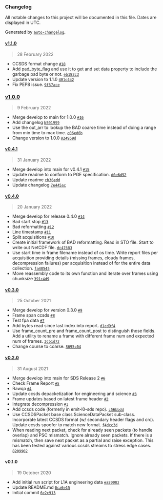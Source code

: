 ### Changelog

All notable changes to this project will be documented in this file. Dates are displayed in UTC.

Generated by [`auto-changelog`](https://github.com/CookPete/auto-changelog).

#### [v1.1.0](https://github.jpl.nasa.gov/emit-sds/emit-sds-l1a/compare/v1.0.0...v1.1.0)

> 28 February 2022

- CCSDS format change [`#18`](https://github.jpl.nasa.gov/emit-sds/emit-sds-l1a/pull/18)
- Add pad_byte_flag and use it to get and set data property to include the garbage pad byte or not. [`eb182c3`](https://github.jpl.nasa.gov/emit-sds/emit-sds-l1a/commit/eb182c36b5f34c70586799cee9d6e9327f67ddcb)
- Update version to 1.1.0 [`401c442`](https://github.jpl.nasa.gov/emit-sds/emit-sds-l1a/commit/401c4420350206989053e70fc876d693ae458d42)
- Fix PEP8 issue. [`9f57ace`](https://github.jpl.nasa.gov/emit-sds/emit-sds-l1a/commit/9f57ace79133eab718a96f060c7503154eda2d46)

### [v1.0.0](https://github.jpl.nasa.gov/emit-sds/emit-sds-l1a/compare/v0.4.1...v1.0.0)

> 9 February 2022

- Merge develop to main for 1.0.0 [`#16`](https://github.jpl.nasa.gov/emit-sds/emit-sds-l1a/pull/16)
- Add changelog [`b501999`](https://github.jpl.nasa.gov/emit-sds/emit-sds-l1a/commit/b5019998362a6b8cba141073c29e8221544cc8c0)
- Use the out_arr to lookup the BAD coarse time instead of doing a range from min time to max time. [`c06ed6b`](https://github.jpl.nasa.gov/emit-sds/emit-sds-l1a/commit/c06ed6bbeac405fc788053e2281d4f6f4f788a14)
- Change version to 1.0.0 [`824959d`](https://github.jpl.nasa.gov/emit-sds/emit-sds-l1a/commit/824959d6dfd11bcb9f1c139701f32e800d39bb06)

#### [v0.4.1](https://github.jpl.nasa.gov/emit-sds/emit-sds-l1a/compare/v0.4.0...v0.4.1)

> 31 January 2022

- Merge develop into main for v0.4.1 [`#15`](https://github.jpl.nasa.gov/emit-sds/emit-sds-l1a/pull/15)
- Update readme to conform to PGE specification. [`d0e6d52`](https://github.jpl.nasa.gov/emit-sds/emit-sds-l1a/commit/d0e6d5232626f91213223631974c1248bf65dd5b)
- Update readme [`cb36edd`](https://github.jpl.nasa.gov/emit-sds/emit-sds-l1a/commit/cb36edd188d7e399352cb6fb73d0f23694ebebeb)
- Update changelog [`7e445ac`](https://github.jpl.nasa.gov/emit-sds/emit-sds-l1a/commit/7e445ac4c5d27d52af2e6190fee7e61761dd6863)

#### [v0.4.0](https://github.jpl.nasa.gov/emit-sds/emit-sds-l1a/compare/v0.3.0...v0.4.0)

> 20 January 2022

- Merge develop for release 0.4.0 [`#14`](https://github.jpl.nasa.gov/emit-sds/emit-sds-l1a/pull/14)
- Bad start stop [`#13`](https://github.jpl.nasa.gov/emit-sds/emit-sds-l1a/pull/13)
- Bad reformatting [`#12`](https://github.jpl.nasa.gov/emit-sds/emit-sds-l1a/pull/12)
- Line timestamp  [`#11`](https://github.jpl.nasa.gov/emit-sds/emit-sds-l1a/pull/11)
- Split acquisitions [`#10`](https://github.jpl.nasa.gov/emit-sds/emit-sds-l1a/pull/10)
- Create initial framework of BAD reformatting. Read in STO file. Start to write out NetCDF file. [`dc47683`](https://github.jpl.nasa.gov/emit-sds/emit-sds-l1a/commit/dc47683868950c6290e98aa55dd30086f4d0ea91)
- Use start time in frame filename instead of os time. Write report files per acquisition providing details (missing frames, cloudy frames, decompression failures) per acquisition instead of for the entire data collection. [`fa48545`](https://github.jpl.nasa.gov/emit-sds/emit-sds-l1a/commit/fa48545c17f0cad8a2ce083cbb0da4e89524c1a0)
- Move reassembly code to its own function and iterate over frames using chunksize [`391c4d9`](https://github.jpl.nasa.gov/emit-sds/emit-sds-l1a/commit/391c4d9d02279eb9fb92785933b4e5c6303acfc4)

#### [v0.3.0](https://github.jpl.nasa.gov/emit-sds/emit-sds-l1a/compare/v0.2.0...v0.3.0)

> 25 October 2021

- Merge develop for version 0.3.0 [`#9`](https://github.jpl.nasa.gov/emit-sds/emit-sds-l1a/pull/9)
- Frame span ccsds [`#8`](https://github.jpl.nasa.gov/emit-sds/emit-sds-l1a/pull/8)
- Test fpa data [`#7`](https://github.jpl.nasa.gov/emit-sds/emit-sds-l1a/pull/7)
- Add bytes read since last index into report. [`d1cd9f4`](https://github.jpl.nasa.gov/emit-sds/emit-sds-l1a/commit/d1cd9f42b76e95d3b09b29ed8cd22254bc07269b)
- Use frame_count_pre and frame_count_post to distinguish those fields. Add a utility to rename a frame with different frame num and expected num of frames. [`3cb1d72`](https://github.jpl.nasa.gov/emit-sds/emit-sds-l1a/commit/3cb1d727fffd25bea8b496f058ebdbf5d7393cac)
- Change course to coarse. [`8695c04`](https://github.jpl.nasa.gov/emit-sds/emit-sds-l1a/commit/8695c04f22962bb53c296a46317c9dd6e60e8709)

#### [v0.2.0](https://github.jpl.nasa.gov/emit-sds/emit-sds-l1a/compare/v0.1.0...v0.2.0)

> 31 August 2021

- Merge develop into main for SDS Release 2 [`#6`](https://github.jpl.nasa.gov/emit-sds/emit-sds-l1a/pull/6)
- Check Frame Report [`#5`](https://github.jpl.nasa.gov/emit-sds/emit-sds-l1a/pull/5)
- Rawqa [`#4`](https://github.jpl.nasa.gov/emit-sds/emit-sds-l1a/pull/4)
- Update ccsds depacketization for engineering and science [`#3`](https://github.jpl.nasa.gov/emit-sds/emit-sds-l1a/pull/3)
- Frame updates based on latest frame header [`#2`](https://github.jpl.nasa.gov/emit-sds/emit-sds-l1a/pull/2)
- Integrate decompression [`#1`](https://github.jpl.nasa.gov/emit-sds/emit-sds-l1a/pull/1)
- Add ccsds code (formerly in emit-l0-sds repo). [`c56bbdd`](https://github.jpl.nasa.gov/emit-sds/emit-sds-l1a/commit/c56bbdd064aa3309a0b9efb6b9c837bf65af5403)
- Use CCSDSPacket base class ScienceDataPacket sub-class. Incorporate latest CCSDS format (w/ secondary header flags and crc). Update ccsds spoofer to match new format. [`f4dcc3d`](https://github.jpl.nasa.gov/emit-sds/emit-sds-l1a/commit/f4dcc3d378ec86939d0aab845113ad0e956bafb2)
- When reading next packet, check for already seen packets (to handle overlap) and PSC mismatch. Ignore already seen packets. If there is a mismatch, then save next packet as a partial and raise exception. This has been tested against various ccsds streams to stress edge cases. [`8209902`](https://github.jpl.nasa.gov/emit-sds/emit-sds-l1a/commit/820990223befd4d098aefc3af58ebaac0fa1ef3f)

#### v0.1.0

> 19 October 2020

- Add initial run script for L1A engineering data [`ea20082`](https://github.jpl.nasa.gov/emit-sds/emit-sds-l1a/commit/ea20082a93a4d7f2086232c009225ca79a8081e2)
- Update README.md [`0ca6e15`](https://github.jpl.nasa.gov/emit-sds/emit-sds-l1a/commit/0ca6e15a94bf8f4f7e9f823bb3829fe0b12f066d)
- Initial commit [`6e2c913`](https://github.jpl.nasa.gov/emit-sds/emit-sds-l1a/commit/6e2c913b2dd184a3986fb10702cf3e706776b782)
